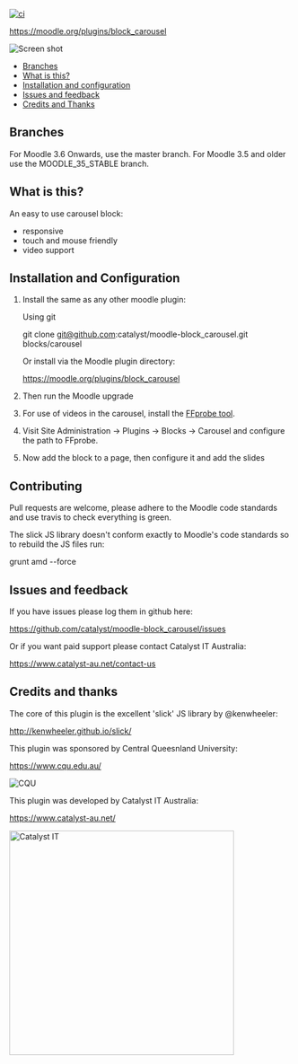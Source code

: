 [![ci](https://github.com/catalyst/moodle-block_carousel/actions/workflows/ci.yml/badge.svg?branch=master)](https://github.com/catalyst/moodle-block_carousel/actions/workflows/ci.yml?branch=master)

https://moodle.org/plugins/block_carousel

![Screen shot](/pix/screenshot.png?raw=true)

* [Branches](#branches)
* [What is this?](#what-is-this)
* [Installation and configuration](#installation-and-configuration)
* [Issues and feedback](#issues-and-feedback)
* [Credits and Thanks](#credits-and-thanks)

Branches
--------

For Moodle 3.6 Onwards, use the master branch. For Moodle 3.5 and older use the MOODLE_35_STABLE branch.


What is this?
-------------

An easy to use carousel block:

* responsive
* touch and mouse friendly
* video support


Installation and Configuration
------------------------------

1. Install the same as any other moodle plugin:

    Using git

     git clone git@github.com:catalyst/moodle-block_carousel.git blocks/carousel

    Or install via the Moodle plugin directory:

     https://moodle.org/plugins/block_carousel

2. Then run the Moodle upgrade

3. For use of videos in the carousel, install the [FFprobe tool](https://ffmpeg.org/download.html).

4. Visit Site Administration -> Plugins -> Blocks -> Carousel and configure the path to FFprobe.

3. Now add the block to a page, then configure it and add the slides


Contributing
------------

Pull requests are welcome, please adhere to the Moodle code standards
and use travis to check everything is green.

The slick JS library doesn't conform exactly to Moodle's code standards
so to rebuild the JS files run:

grunt amd --force


Issues and feedback
-------------------

If you have issues please log them in github here:

https://github.com/catalyst/moodle-block_carousel/issues

Or if you want paid support please contact Catalyst IT Australia:

https://www.catalyst-au.net/contact-us


Credits and thanks
------------------

The core of this plugin is the excellent 'slick' JS library by @kenwheeler:

http://kenwheeler.github.io/slick/

This plugin was sponsored by Central Queesnland University:

https://www.cqu.edu.au/

![CQU](/pix/cqu.png?raw=true)

This plugin was developed by Catalyst IT Australia:

https://www.catalyst-au.net/

<img alt="Catalyst IT" src="https://cdn.rawgit.com/catalyst/moodle-auth_saml2/master/pix/catalyst-logo.svg" width="400">
